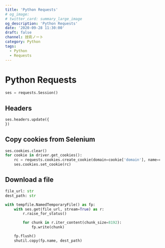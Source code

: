 ```yaml
---
title: 'Python Requests'
# og_image:
# twitter_card: summary_large_image
og_description: 'Python Requests'
date: '2020-09-28 11:30:00'
draft: false
channel: 技術ノート
category: Python
tags:
  - Python
  - Requests
---
```

# Python Requests

```python
ses = requests.Session()
```

## Headers
```python
ses.headers.update({
})
```

## Copy cookies from Selenium
```python
ses.cookies.clear()
for cookie in driver.get_cookies():
    rc = requests.cookies.create_cookie(domain=cookie['domain'], name=cookie['name'], value=cookie['value'])
    ses.cookies.set_cookie(rc)
```

## Download a file
```python
file_url: str
dest_path: str

with tempfile.NamedTemporaryFile() as fp:
    with ses.get(file_url, stream=True) as r:
        r.raise_for_status()

        for chunk in r.iter_content(chunk_size=8192):
            fp.write(chunk)

    fp.flush()
    shutil.copy(fp.name, dest_path)
```
